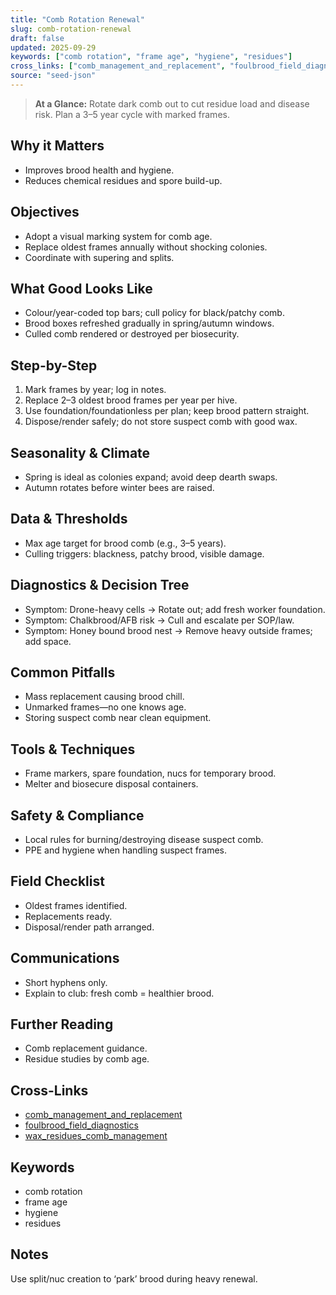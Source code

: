 ```yaml
---
title: "Comb Rotation Renewal"
slug: comb-rotation-renewal
draft: false
updated: 2025-09-29
keywords: ["comb rotation", "frame age", "hygiene", "residues"]
cross_links: ["comb_management_and_replacement", "foulbrood_field_diagnostics", "wax_residues_comb_management"]
source: "seed-json"
---
```


> **At a Glance:** Rotate dark comb out to cut residue load and disease risk. Plan a 3–5 year cycle with marked frames.

## Why it Matters
- Improves brood health and hygiene.
- Reduces chemical residues and spore build-up.

## Objectives
- Adopt a visual marking system for comb age.
- Replace oldest frames annually without shocking colonies.
- Coordinate with supering and splits.

## What Good Looks Like
- Colour/year-coded top bars; cull policy for black/patchy comb.
- Brood boxes refreshed gradually in spring/autumn windows.
- Culled comb rendered or destroyed per biosecurity.

## Step-by-Step
1) Mark frames by year; log in notes.
2) Replace 2–3 oldest brood frames per year per hive.
3) Use foundation/foundationless per plan; keep brood pattern straight.
4) Dispose/render safely; do not store suspect comb with good wax.

## Seasonality & Climate
- Spring is ideal as colonies expand; avoid deep dearth swaps.
- Autumn rotates before winter bees are raised.

## Data & Thresholds
- Max age target for brood comb (e.g., 3–5 years).
- Culling triggers: blackness, patchy brood, visible damage.

## Diagnostics & Decision Tree
- Symptom: Drone-heavy cells -> Rotate out; add fresh worker foundation.
- Symptom: Chalkbrood/AFB risk -> Cull and escalate per SOP/law.
- Symptom: Honey bound brood nest -> Remove heavy outside frames; add space.

## Common Pitfalls
- Mass replacement causing brood chill.
- Unmarked frames—no one knows age.
- Storing suspect comb near clean equipment.

## Tools & Techniques
- Frame markers, spare foundation, nucs for temporary brood.
- Melter and biosecure disposal containers.

## Safety & Compliance
- Local rules for burning/destroying disease suspect comb.
- PPE and hygiene when handling suspect frames.

## Field Checklist
- Oldest frames identified.
- Replacements ready.
- Disposal/render path arranged.

## Communications
- Short hyphens only.
- Explain to club: fresh comb = healthier brood.

## Further Reading
- Comb replacement guidance.
- Residue studies by comb age.

## Cross-Links
- [comb_management_and_replacement](/topics/comb-management-and-replacement/)
- [foulbrood_field_diagnostics](/topics/foulbrood-field-diagnostics/)
- [wax_residues_comb_management](/topics/wax-residues-comb-management/)

## Keywords
- comb rotation
- frame age
- hygiene
- residues

## Notes
Use split/nuc creation to ‘park’ brood during heavy renewal.
